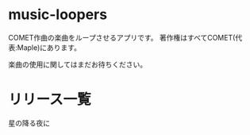 # music-loopers
COMET作曲の楽曲をループさせるアプリです。
著作権はすべてCOMET(代表:Maple)にあります。

楽曲の使用に関してはまだお待ちください。
# リリース一覧
星の降る夜に
